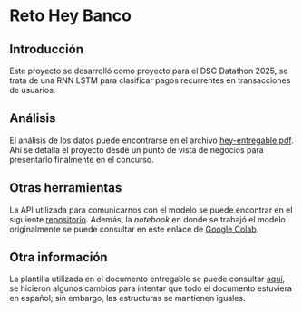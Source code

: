 # Reto Hey Banco

## Introducción

Este proyecto se desarrolló como proyecto para el DSC Datathon 2025, se trata de una RNN LSTM para clasificar pagos recurrentes en transacciones de usuarios.

## Análisis

El análisis de los datos puede encontrarse en el archivo [hey-entregable.pdf](https://drive.google.com/file/d/1wDMchCnYyu_GQvBFDz_s3uVxicO9FJZU/view?usp=sharing). Ahí se detalla el proyecto desde un punto de vista de negocios para presentarlo finalmente en el concurso.

## Otras herramientas

La API utilizada para comunicarnos con el modelo se puede encontrar en el siguiente [repositorio](https://github.com/rogelio-02/hey-lstm-predictor). Además, la *notebook* en donde se trabajó el modelo originalmente se puede consultar en este enlace de [Google Colab](https://colab.research.google.com/drive/14-mf51jMVzJrPc6f9odTALKjmC52QYT8#scrollTo=5Oci_OAWPOcH).

## Otra información

La plantilla utilizada en el documento entregable se puede consultar [aquí](https://www.latextemplates.com/template/sullivan-business-report), se hicieron algunos cambios para intentar que todo el documento estuviera en español; sin embargo, las estructuras se mantienen iguales.

